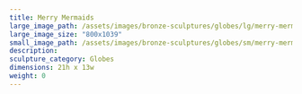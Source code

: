```yaml
---
title: Merry Mermaids
large_image_path: /assets/images/bronze-sculptures/globes/lg/merry-mermaids.jpg
large_image_size: "800x1039"
small_image_path: /assets/images/bronze-sculptures/globes/sm/merry-mermaids.jpg
description:
sculpture_category: Globes
dimensions: 21h x 13w
weight: 0
---
```

